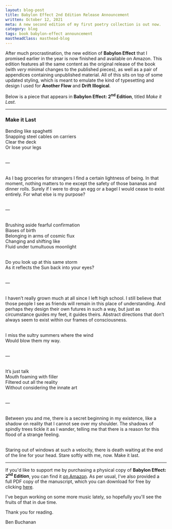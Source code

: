 ```yaml
---
layout: blog-post
title: Babylon Effect 2nd Edition Release Announcement
written: October 12, 2021
meta: A new second edition of my first poetry collection is out now.
category: blog
tags: book babylon-effect announcement
mastheadClass: masthead-blog
---
```


After much procrastination, the new edition of __Babylon Effect__ that I
promised earlier in the year is now finished and available on Amazon. This
edition features all the same content as the original release of the book (with
_very_ minimal changes to the published pieces), as well as a pair of appendices
containing unpublished material. All of this sits on top of some updated
styling, which is meant to emulate the kind of typesetting and design I used for
__Another Flow__ and __Drift Illogical__.

Below is a piece that appears in <strong>Babylon Effect: 2<sup>nd</sup>
Edition</strong>, titled _Make it Last_.

<hr>

<h3>Make it Last</h3>

<div class="block-quote">
Bending like spaghetti <br>
Snapping steel cables on carriers <br>
Clear the deck <br>
Or lose your legs <br> <br>

— <br> <br>

As I bag groceries for strangers I find a certain lightness of being. In that
moment, nothing matters to me except the safety of those bananas and dinner
rolls. Surely if I were to drop an egg or a bagel I would cease to exist
entirely. For what else is my purpose? <br> <br>

— <br> <br>

Brushing aside fearful confirmation <br>
Biases of birth <br>
Belonging in arms of cosmic flux <br>
Changing and shifting like <br>
Fluid under tumultuous moonlight <br> <br>

Do you look up at this same storm <br>
As it reflects the Sun back into your eyes? <br> <br>

— <br> <br>

I haven’t really grown much at all since I left high school. I still believe
that those people I see as friends will remain in this place of
understanding. And perhaps they design their own futures in such a way, but
just as circumstance guides my feet, it guides theirs. Abstract directions
that don’t always seem to exist within our frames of consciousness. <br> <br>

I miss the sultry summers where the wind <br>
Would blow them my way. <br> <br>

— <br> <br>

It’s just talk <br>
Mouth foaming with filler <br>
Filtered out all the reality <br>
Without considering the innate art <br> <br>

— <br> <br>

Between you and me, there is a secret beginning in my existence, like a shadow
on reality that I cannot see over my shoulder. The shadows of spindly trees
tickle it as I wander, telling me that there is a reason for this flood of
a strange feeling. <br> <br>

Staring out of windows at such a velocity, there is death waiting at the end of
the line for your head. Stare softly with me, now. Make it last.
</div>

<hr>

If you'd like to support me by purchasing a physical copy of <strong>Babylon
Effect: 2<sup>nd</sup> Edition</strong>, you can find it [on
Amazon](https://www.amazon.com/Babylon-Effect-2nd-Ben-Buchanan/dp/B09HR6QBF8/).
As per usual, I've also provided a full PDF copy of the manuscript, which you
can download for free by clicking
[here](/poetry/Babylon-Effect-2nd-Edition.pdf).

I've begun working on some more music lately, so hopefully you'll see the fruits
of that in due time.

Thank you for reading.

<div class="attrib">
Ben Buchanan
</div>
